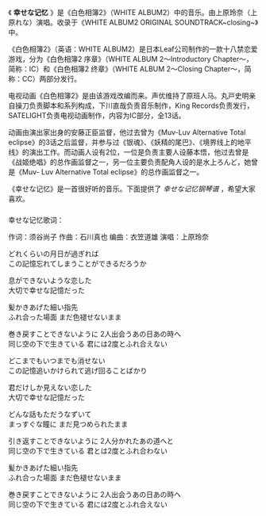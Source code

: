 

《 **幸せな记忆** 》是《白色相簿2》（WHITE ALBUM2）中的音乐。由上原玲奈（上原れな）演唱。收录于《WHITE ALBUM2
ORIGINAL SOUNDTRACK~closing~》中。  
  
《白色相簿2》（英语：WHITE ALBUM2）是日本Leaf公司制作的一款十八禁恋爱游戏，分为《白色相簿2 序章》（WHITE ALBUM
2～Introductory Chapter～，简称：IC）和《白色相簿2 终章》（WHITE ALBUM 2～Closing
Chapter～，简称：CC）两部分发行。  
  
电视动画《白色相簿2》是由该游戏改编而来。声优维持了原班人马。丸戸史明亲自操刀负责脚本和系列构成，下川直哉负责音乐制作，King
Records负责发行，SATELIGHT负责电视动画制作，内容为IC部分，全13话。  
  
动画由演出家出身的安藤正臣监督，他过去曾为《Muv-Luv Alternative Total
eclipse》的3话之后监督，并参与过《银魂》、《妖精的尾巴》、《境界线上的地平线》的演出工作。而动画人设有2位，一位是负责主要人设藤本悟，他过去曾是《战姬绝唱》的总作画监督之一，另一位主要负责配角人设的是水上ろんど，她曾是《Muv-
Luv Alternative Total eclipse》的总作画监督之一。  
  
《幸せな记忆》是一首很好听的音乐。下面提供了 _幸せな记忆钢琴谱_ ，希望大家喜欢。  

###  
幸せな记忆歌词：

作词：须谷尚子 作曲：石川真也 编曲：衣笠道雄 演唱：上原玲奈  

  
どれくらいの月日が過ぎれば  
この記憶忘れてしまうことができるだろうか

息ができないような恋した  
大切で幸せな記憶だった

髪かきあげた細い指先  
ふれ合った場面 まだ色褪せないまま

巻き戻すことできないように 2人出会うあの日あの時へ  
同じ空の下で生きている 君には2度とふれ合えない

どこまでもいつまでも消せない  
この記憶追いかけられて逃げ回ることばかり

君だけしか見えない恋した  
大切で幸せな記憶だった

どんな話もただうなずいて  
まっすぐな瞳に まだ見つめられたまま

引き返すことできないように 2人分かれたあの道へと  
同じ空の下で生きている 君とは2度とふれ合わない

髪かきあげた細い指先  
ふれ合った場面 まだ色褪せないまま

巻き戻すことできないように 2人出会うあの日あの時へ  
同じ空の下で生きている 君には2度とふれ合えない

